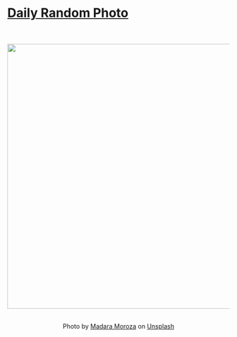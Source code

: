 # [Daily Random Photo](https://www.dailyrandomphoto.com/)

<div align="center">
  <br>
  <br>
  <a href="https://www.dailyrandomphoto.com/p/2021/2021-12-13/"><img src="https://images.unsplash.com/photo-1626718349853-c9430b2b9fdb?crop=entropy&cs=tinysrgb&fit=max&fm=jpg&ixid=Mnw3NzUwOHwwfDF8cmFuZG9tfHx8fHx8fHx8MTYzOTM1NDc2OA&ixlib=rb-1.2.1&q=80&w=1080" width="600px"></a>
  <br>
  <br>
  <p class="has-text-grey">Photo by <a href="https://unsplash.com/@madaram?utm_source=Daily%20Random%20Photo&amp;utm_medium=referral" target="_blank" rel="noopener noreferrer">Madara Moroza</a> on <a href="https://unsplash.com/photos/MLXBeiOV4k8?utm_source=Daily%20Random%20Photo&amp;utm_medium=referral" target="_blank" rel="noopener noreferrer">Unsplash</a></p>
</div>
